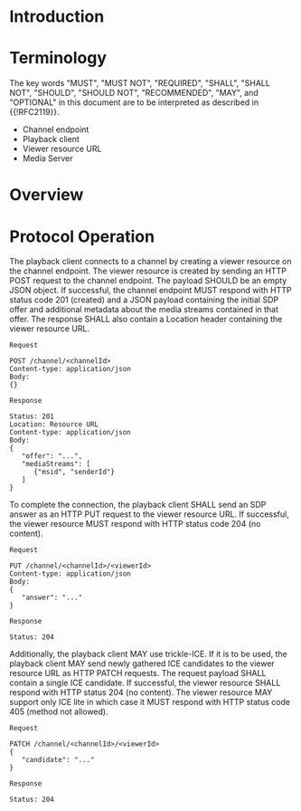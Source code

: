 # Introduction


# Terminology

The key words "MUST", "MUST NOT", "REQUIRED", "SHALL", "SHALL NOT", "SHOULD", "SHOULD NOT", "RECOMMENDED", "MAY", and "OPTIONAL" in this document are to be interpreted as described in {{!RFC2119}}.

- Channel endpoint
- Playback client
- Viewer resource URL
- Media Server

# Overview

# Protocol Operation

The playback client connects to a channel by creating a viewer resource on the channel endpoint. The viewer resource is created by sending an HTTP POST request to the channel endpoint. The payload SHOULD be an empty JSON object. If successful, the channel endpoint MUST respond with HTTP status code 201 (created) and a JSON payload containing the initial SDP offer and additional metadata about the media streams contained in that offer. The response SHALL also contain a Location header containing the viewer resource URL.

~~~
Request

POST /channel/<channelId>
Content-type: application/json
Body:
{}

Response

Status: 201
Location: Resource URL
Content-type: application/json
Body:
{
   "offer": "...",
   "mediaStreams": [
      {"msid", "senderId"}
   ]
}
~~~

To complete the connection, the playback client SHALL send an SDP answer as an HTTP PUT request to the viewer resource URL. If successful, the viewer resource MUST respond with HTTP status code 204 (no content).

~~~
Request

PUT /channel/<channelId>/<viewerId>
Content-type: application/json
Body:
{
   "answer": "..."
}

Response

Status: 204
~~~

Additionally, the playback client MAY use trickle-ICE. If it is to be used, the playback client MAY send newly gathered ICE candidates to the viewer resource URL as HTTP PATCH requests. The request payload SHALL contain a single ICE candidate. If successful, the viewer resource SHALL respond with HTTP status 204 (no content). The viewer resource MAY support only ICE lite in which case it MUST respond with HTTP status code 405 (method not allowed).

~~~
Request

PATCH /channel/<channelId>/<viewerId>
{
   "candidate": "..."
}

Response

Status: 204
~~~
